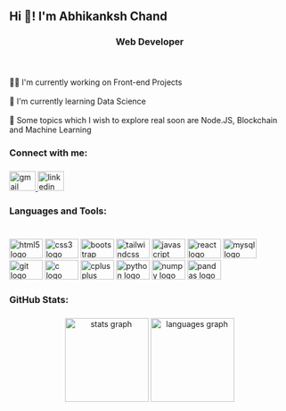 <h2 align="left">Hi 👋! I'm Abhikanksh Chand</h2>

###

<h3 align="center">Web Developer</h3>

###

<br clear="both">

<p align="left">👩‍💻 I'm currently working on Front-end Projects<br><br>🌱 I'm currently learning Data Science <br><br>🤔 Some topics which I wish to explore real soon are Node.JS, Blockchain and Machine Learning</p>

###

<h3 align="left">Connect with me:</h3>

###

<div align="left">
  <a href="abhikankshjchand@gmail.com" target="_blank">
    <img src="https://raw.githubusercontent.com/maurodesouza/profile-readme-generator/master/src/assets/icons/social/gmail/default.svg" width="47" height="35" alt="gmail logo"  />
  </a>
  <a href="https://www.linkedin.com/in/abhikanksh-chand-a5943a227/" target="_blank">
    <img src="https://raw.githubusercontent.com/maurodesouza/profile-readme-generator/master/src/assets/icons/social/linkedin/default.svg" width="47" height="35" alt="linkedin logo"  />
  </a>
</div>

###

<h3 align="left">Languages and Tools:</h3>

###

<br clear="both">

<div align="left">
  <img src="https://cdn.jsdelivr.net/gh/devicons/devicon/icons/html5/html5-original.svg" height="35" width="60" alt="html5 logo"  />
  <img src="https://cdn.jsdelivr.net/gh/devicons/devicon/icons/css3/css3-original.svg" height="35" width="60" alt="css3 logo"  />
  <img src="https://cdn.jsdelivr.net/gh/devicons/devicon/icons/bootstrap/bootstrap-original.svg" height="35" width="60" alt="bootstrap logo"  />
  <img src="https://cdn.jsdelivr.net/gh/devicons/devicon/icons/tailwindcss/tailwindcss-original-wordmark.svg" height="35" width="60" alt="tailwindcss logo"  />
  <img src="https://cdn.jsdelivr.net/gh/devicons/devicon/icons/javascript/javascript-original.svg" height="35" width="60" alt="javascript logo"  />
  <img src="https://cdn.jsdelivr.net/gh/devicons/devicon/icons/react/react-original.svg" height="35" width="60" alt="react logo"  />
  <img src="https://cdn.jsdelivr.net/gh/devicons/devicon/icons/mysql/mysql-original.svg" height="35" width="60" alt="mysql logo"  />
  <img src="https://cdn.jsdelivr.net/gh/devicons/devicon/icons/git/git-original.svg" height="35" width="60" alt="git logo"  />
  <img src="https://cdn.jsdelivr.net/gh/devicons/devicon/icons/c/c-original.svg" height="35" width="60" alt="c logo"  />
  <img src="https://cdn.jsdelivr.net/gh/devicons/devicon/icons/cplusplus/cplusplus-original.svg" height="35" width="60" alt="cplusplus logo"  />
  <img src="https://cdn.jsdelivr.net/gh/devicons/devicon/icons/python/python-original.svg" height="35" width="60" alt="python logo"  />
  <img src="https://cdn.jsdelivr.net/gh/devicons/devicon/icons/numpy/numpy-original.svg" height="35" width="60" alt="numpy logo"  />
  <img src="https://cdn.jsdelivr.net/gh/devicons/devicon/icons/pandas/pandas-original.svg" height="35" width="60" alt="pandas logo"  />
</div>

###

<h3 align="left">GitHub Stats:</h3>

###

<div align="center">
  <img src="https://github-readme-stats.vercel.app/api?hide_title=false&hide_rank=false&show_icons=true&include_all_commits=true&count_private=true&disable_animations=false&theme=dracula&locale=en&hide_border=false&username=Abhikanksh-Chand" height="150" alt="stats graph"  />
  <img src="https://github-readme-stats.vercel.app/api/top-langs?locale=en&hide_title=false&layout=compact&card_width=320&langs_count=5&theme=dracula&hide_border=false&username=Abhikanksh-Chand" height="150" alt="languages graph"  />
</div>

###
